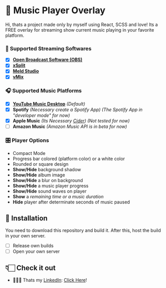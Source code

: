 # 🎵 Music Player Overlay
Hi, thats a project made only by myself using React, SCSS and love!
Its a FREE overlay for streaming show current music playing in your favorite platform.

### 🎥 Supported Streaming Softwares
- [x] **[Open Broadcast Software (OBS)](https://obsproject.com/)**
- [x] **[xSplit](https://www.xsplit.com/)**
- [x] **[Meld Studio](https://meldstudio.co/)**
- [x] **[vMix](https://www.vmix.com/)**

### 🎧 Supported Music Platforms
- [x] **[YouTube Music Desktop](https://ytmdesktop.app/)** *(Default)*
- [x] **Spotify** *(Necessary create a Spotify App) (The Spotify App in "developer mode" for now)*
- [x] **Apple Music** *(Its Necessary [Cider](https://cider.sh/)) (Not tested for now)*
- [ ] **Amazon Music** *(Amazon Music API is in beta for now)*

### 🎛️ Player Options
- Compact Mode
- Progress bar colored (platform color) or a white color
- Rounded or square design
- **Show/Hide** background shadow
- **Show/Hide** album image
- **Show/Hide** a blur on background
- **Show/Hide** a music player progress
- **Show/Hide** sound waves on player
- **Show** a *remaining time or a music duration*
- **Hide** player after determinate seconds of music paused

## 💾 Installation 
You need to download this repository and build it. After this, host the build in your own server.

- [ ] Release own builds
- [ ] Open your own server

## 👇🏻 Check it out
- 🧑🏻‍💼 Thats my [LinkedIn](https://www.linkedin.com/in/clovis-junior-/): [Click Here](https://www.linkedin.com/in/clovis-junior-/)!
